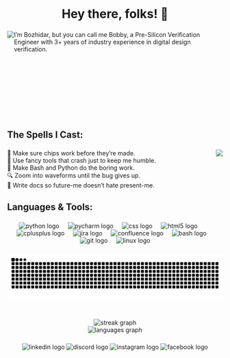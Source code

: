 <h1 align="center">Hey there, folks! 👋</h1>

###

<img align="left" height="200" src="https://i.pinimg.com/1200x/81/29/92/812992f44a2cd6e6787b8b61209abf48.jpg"  />

###

<p align="left">I’m Bozhidar, but you can call me Bobby, a Pre-Silicon Verification Engineer with 3+ years of industry experience in digital design verification.</p>

###

<br clear="both">

<h2 align="left">The Spells I Cast:</h2>

###

<img align="right" height="170" src="https://media1.giphy.com/media/v1.Y2lkPTc5MGI3NjExdDNyc2FrM2h5OGs4YWs0aTVwZXF5YmxqemZudnk4cHU5Znhmb3cwYyZlcD12MV9pbnRlcm5hbF9naWZfYnlfaWQmY3Q9cw/7EMuTfl61WDzFwar6G/giphy.gif"  />

###

<p align="left">🧪 Make sure chips work before they’re made.<br>🧰 Use fancy tools that crash just to keep me humble.<br>🐚 Make Bash and Python do the boring work.<br>🔍 Zoom into waveforms until the bug gives up.<br>📄 Write docs so future-me doesn’t hate present-me.</p>

###

<h2 align="left">Languages & Tools: </h2>

###

<div align="center">
  <img src="https://cdn.jsdelivr.net/gh/devicons/devicon/icons/python/python-original.svg" height="53" alt="python logo"  />
  <img width="12" />
  <img src="https://cdn.jsdelivr.net/gh/devicons/devicon/icons/pycharm/pycharm-original.svg" height="53" alt="pycharm logo"  />
  <img width="12" />
  <img src="https://cdn.jsdelivr.net/gh/devicons/devicon/icons/css3/css3-original.svg" height="53" alt="css logo"  />
  <img width="12" />
  <img src="https://cdn.jsdelivr.net/gh/devicons/devicon/icons/html5/html5-original.svg" height="53" alt="html5 logo"  />
  <img width="12" />
  <img src="https://cdn.jsdelivr.net/gh/devicons/devicon/icons/cplusplus/cplusplus-original.svg" height="53" alt="cplusplus logo"  />
  <img width="12" />
  <img src="https://cdn.jsdelivr.net/gh/devicons/devicon/icons/jira/jira-original.svg" height="53" alt="jira logo"  />
  <img width="12" />
  <img src="https://cdn.jsdelivr.net/gh/devicons/devicon/icons/confluence/confluence-original.svg" height="53" alt="confluence logo"  />
  <img width="12" />
  <img src="https://cdn.jsdelivr.net/gh/devicons/devicon/icons/bash/bash-original.svg" height="53" alt="bash logo"  />
  <img width="12" />
  <img src="https://cdn.jsdelivr.net/gh/devicons/devicon/icons/git/git-original.svg" height="53" alt="git logo"  />
  <img width="12" />
  <img src="https://cdn.jsdelivr.net/gh/devicons/devicon/icons/linux/linux-original.svg" height="53" alt="linux logo"  />
</div>

###

<img src="https://raw.githubusercontent.com/codedbybobby/codedbybobby/output/snake.svg" alt="Snake animation" />

###

<br clear="both">

<div align="center">
  <img src="https://streak-stats.demolab.com?user=codedbybobby&locale=en&mode=daily&theme=dracula&hide_border=false&border_radius=5&order=3" height="150" alt="streak graph" /> <br>
  <img src="https://github-readme-stats.vercel.app/api/top-langs?username=codedbybobby&locale=en&hide_title=false&layout=compact&card_width=320&langs_count=5&theme=dracula&hide_border=false&order=2" height="161" alt="languages graph"  />
</div>

###

<div align="center">
  <img src="https://img.shields.io/static/v1?message=LinkedIn&logo=linkedin&label=&color=0077B5&logoColor=white&labelColor=&style=for-the-badge" height="34" alt="linkedin logo"  />
  <img src="https://img.shields.io/static/v1?message=Discord&logo=discord&label=&color=7289DA&logoColor=white&labelColor=&style=for-the-badge" height="34" alt="discord logo"  />
  <img src="https://img.shields.io/static/v1?message=Instagram&logo=instagram&label=&color=E4405F&logoColor=white&labelColor=&style=for-the-badge" height="34" alt="instagram logo"  />
  <img src="https://img.shields.io/static/v1?message=Facebook&logo=facebook&label=&color=1877F2&logoColor=white&labelColor=&style=for-the-badge" height="34" alt="facebook logo"  />
</div>

###
